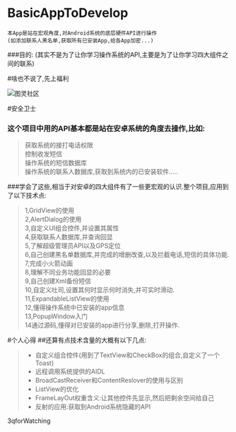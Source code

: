 # BasicAppToDevelop
    本App是站在宏观角度,对Android系统的底层硬件API进行操作
    (如添加联系人黑名单,获取所有已安装App,给各App加密...) 
###目的:
    (其实不是为了让你学习操作系统的API,主要是为了让你学习四大组件之间的联系)   

#啥也不说了,先上福利


![图灵社区](http://ww4.sinaimg.cn/mw690/e75a115bgw1f3rrbzv1m8g209v0diqv7.gif)




#安全卫士 
### 这个项目中用的API基本都是站在安卓系统的角度去操作,比如:
>  获取系统的接打电话权限  
>  控制收发短信  
>  操作系统的短信数据库   
>  操作系统的联系人数据库,获取到系统内的已安装软件…..  
	
###学会了这些,相当于对安卓的四大组件有了一些更宏观的认识.整个项目,应用到了以下技术点:

>1,GridView的使用  
>2,AlertDialog的使用  
>3,自定义UI组合控件,并设置其属性  
>4,获取联系人数据库,并查询回显  
>5,了解超级管理员API以及GPS定位  
>6,自己创建黑名单数据库,并完成的增删改查,以及拦截电话,短信的具体功能.  
>7,完成小火箭动画  
>8,理解不同业务功能回显的必要  
>9,自己创建Xml备份短信  
>10,自定义吐司,设置其何时显示何时消失,并可实时滑动.  
>11,ExpandableListView的使用  
>12,懂得操作系统中已安装的app信息  
>13,PopupWindow入门   
>14通过源码,懂得对已安装的app进行分享,删除,打开操作.

#个人心得
##还算有点技术含量的大概有以下几点:  
>* 自定义组合控件(用到了TextView和CheckBox的组合,自定义了一个Toast)  
>* 远程调用系统提供的AIDL
>* BroadCastReceiver和ContentReslover的使用与区别
>* ListView的优化
>* FrameLayOut权重含义:让其他控件先显示,然后把剩余空间给自己
>* 反射的应用:获取到Android系统隐藏的API

3qforWatching
